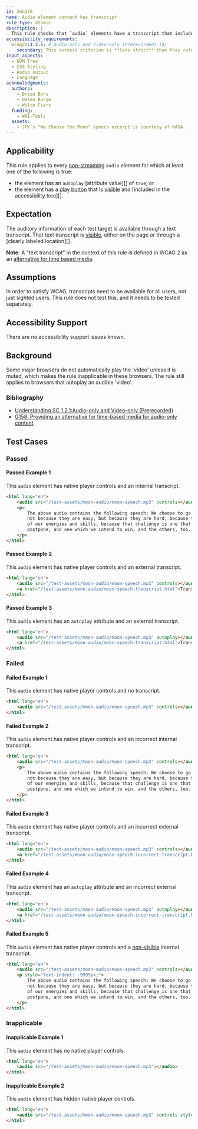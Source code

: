 ```yaml
---
id: 2eb176
name: Audio element content has transcript
rule_type: atomic
description: |
  This rule checks that `audio` elements have a transcript that includes all auditory information.
accessibility_requirements:
  wcag20:1.2.1: # Audio-only and Video-only (Prerecorded) (A)
    secondary: This success criterion is **less strict** than this rule. This is because the rule does not consider that the audio may be a media alternative for text. Some of the failed examples satisfy this success criterion.
input_aspects:
  - DOM Tree
  - CSS Styling
  - Audio output
  - Language
acknowledgments:
  authors:
    - Brian Bors
    - Helen Burge
    - Wilco Fiers
  funding:
    - WAI-Tools
  assets:
    - JFK's "We Choose the Moon" speech excerpt is courtesy of NASA.
---
```


## Applicability

This rule applies to every [non-streaming](#non-streaming-media-element) `audio` element for which at least one of the following is true:

- the element has an `autoplay` [attribute value][] of `true`; or
- the element has a [play button][] that is [visible][] and [included in the accessibility tree][].

## Expectation

The auditory information of each test target is available through a text transcript. That text transcript is [visible][], either on the page or through a [clearly labeled location][].

**Note:** A "text transcript" in the context of this rule is defined in WCAG 2 as an [alternative for time based media](https://www.w3.org/TR/WCAG22/#dfn-alternative-for-time-based-media).

## Assumptions

In order to satisfy WCAG, transcripts need to be available for all users, not just sighted users. This rule does not test this, and it needs to be tested separately.

## Accessibility Support

There are no accessibility support issues known.

## Background

Some major browsers do not automatically play the 'video' unless it is muted, which makes the rule inapplicable in these browsers. The rule still applies to browsers that autoplay an audible 'video'.

### Bibliography

- [Understanding SC 1.2.1:Audio-only and Video-only (Prerecorded)](https://www.w3.org/WAI/WCAG22/Understanding/audio-only-and-video-only-prerecorded)
- [G158: Providing an alternative for time-based media for audio-only content](https://www.w3.org/WAI/WCAG22/Techniques/general/G158)

## Test Cases

### Passed

#### Passed Example 1

This `audio` element has native player controls and an internal transcript.

```html
<html lang="en">
	<audio src="/test-assets/moon-audio/moon-speech.mp3" controls></audio>
	<p>
		The above audio contains the following speech: We choose to go to the moon in this decade and do the other things,
		not because they are easy, but because they are hard, because that goal will serve to organize and measure the best
		of our energies and skills, because that challenge is one that we are willing to accept, one we are unwilling to
		postpone, and one which we intend to win, and the others, too.
	</p>
</html>
```

#### Passed Example 2

This `audio` element has native player controls and an external transcript.

```html
<html lang="en">
	<audio src="/test-assets/moon-audio/moon-speech.mp3" controls></audio>
	<a href="/test-assets/moon-audio/moon-speech-transcript.html">Transcript</a>
</html>
```

#### Passed Example 3

This `audio` element has an `autoplay` attribute and an external transcript.

```html
<html lang="en">
	<audio src="/test-assets/moon-audio/moon-speech.mp3" autoplay></audio>
	<a href="/test-assets/moon-audio/moon-speech-transcript.html">Transcript</a>
</html>
```

### Failed

#### Failed Example 1

This `audio` element has native player controls and no transcript.

```html
<html lang="en">
	<audio src="/test-assets/moon-audio/moon-speech.mp3" controls></audio>
</html>
```

#### Failed Example 2

This `audio` element has native player controls and an incorrect internal transcript.

```html
<html lang="en">
	<audio src="/test-assets/moon-audio/moon-speech.mp3" controls></audio>
	<p>
		The above audio contains the following speech: We choose to go to the cheese in this decade and do the other things,
		not because they are easy, but because they are hard, because that goal will serve to organize and measure the best
		of our energies and skills, because that challenge is one that we are willing to accept, one we are unwilling to
		postpone, and one which we intend to win, and the others, too.
	</p>
</html>
```

#### Failed Example 3

This `audio` element has native player controls and an incorrect external transcript.

```html
<html lang="en">
	<audio src="/test-assets/moon-audio/moon-speech.mp3" controls></audio>
	<a href="/test-assets/moon-audio/moon-speech-incorrect-transcript.html">Transcript</a>
</html>
```

#### Failed Example 4

This `audio` element has an `autoplay` attribute and an incorrect external transcript.

```html
<html lang="en">
	<audio src="/test-assets/moon-audio/moon-speech.mp3" autoplay></audio>
	<a href="/test-assets/moon-audio/moon-speech-incorrect-transcript.html">Transcript</a>
</html>
```

#### Failed Example 5

This `audio` element has native player controls and a [non-visible][visible] internal transcript.

```html
<html lang="en">
	<audio src="/test-assets/moon-audio/moon-speech.mp3" controls></audio>
	<p style="text-indent: -9999px;">
		The above audio contains the following speech: We choose to go to the moon in this decade and do the other things,
		not because they are easy, but because they are hard, because that goal will serve to organize and measure the best
		of our energies and skills, because that challenge is one that we are willing to accept, one we are unwilling to
		postpone, and one which we intend to win, and the others, too.
	</p>
</html>
```

### Inapplicable

#### Inapplicable Example 1

This `audio` element has no native player controls.

```html
<html lang="en">
	<audio src="/test-assets/moon-audio/moon-speech.mp3"></audio>
</html>
```

#### Inapplicable Example 2

This `audio` element has hidden native player controls.

```html
<html lang="en">
	<audio src="/test-assets/moon-audio/moon-speech.mp3" controls style="display: none;"></audio>
</html>
```

[play button]: #play-button 'Definition of play button'
[visible]: #visible 'Definition of visible'
